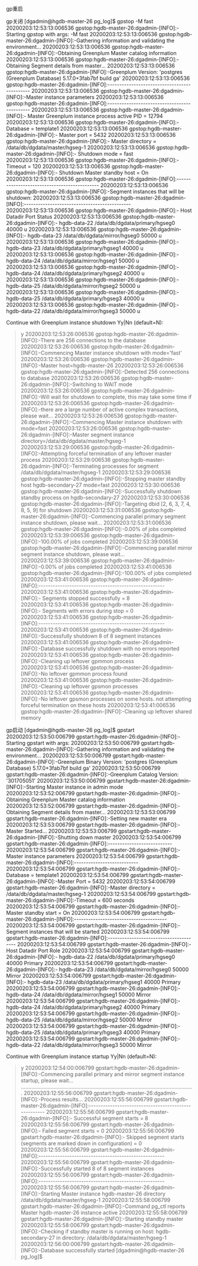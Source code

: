 gp重启


gp关闭
[dgadmin@hgdb-master-26 pg_log]$ gpstop -M fast
20200203:12:53:13:006536 gpstop:hgdb-master-26:dgadmin-[INFO]:-Starting gpstop with args: -M fast
20200203:12:53:13:006536 gpstop:hgdb-master-26:dgadmin-[INFO]:-Gathering information and validating the environment...
20200203:12:53:13:006536 gpstop:hgdb-master-26:dgadmin-[INFO]:-Obtaining Greenplum Master catalog information
20200203:12:53:13:006536 gpstop:hgdb-master-26:dgadmin-[INFO]:-Obtaining Segment details from master...
20200203:12:53:13:006536 gpstop:hgdb-master-26:dgadmin-[INFO]:-Greenplum Version: 'postgres (Greenplum Database) 5.17.0+3fab7bf build ga'
20200203:12:53:13:006536 gpstop:hgdb-master-26:dgadmin-[INFO]:---------------------------------------------
20200203:12:53:13:006536 gpstop:hgdb-master-26:dgadmin-[INFO]:-Master instance parameters
20200203:12:53:13:006536 gpstop:hgdb-master-26:dgadmin-[INFO]:---------------------------------------------
20200203:12:53:13:006536 gpstop:hgdb-master-26:dgadmin-[INFO]:-   Master Greenplum instance process active PID   = 12794
20200203:12:53:13:006536 gpstop:hgdb-master-26:dgadmin-[INFO]:-   Database                                       = template1
20200203:12:53:13:006536 gpstop:hgdb-master-26:dgadmin-[INFO]:-   Master port                                    = 5432
20200203:12:53:13:006536 gpstop:hgdb-master-26:dgadmin-[INFO]:-   Master directory                               = /data/db/dgdata/master/hgseg-1
20200203:12:53:13:006536 gpstop:hgdb-master-26:dgadmin-[INFO]:-   Shutdown mode                                  = fast
20200203:12:53:13:006536 gpstop:hgdb-master-26:dgadmin-[INFO]:-   Timeout                                        = 120
20200203:12:53:13:006536 gpstop:hgdb-master-26:dgadmin-[INFO]:-   Shutdown Master standby host                   = On
20200203:12:53:13:006536 gpstop:hgdb-master-26:dgadmin-[INFO]:---------------------------------------------
20200203:12:53:13:006536 gpstop:hgdb-master-26:dgadmin-[INFO]:-Segment instances that will be shutdown:
20200203:12:53:13:006536 gpstop:hgdb-master-26:dgadmin-[INFO]:---------------------------------------------
20200203:12:53:13:006536 gpstop:hgdb-master-26:dgadmin-[INFO]:-   Host           Datadir                          Port    Status
20200203:12:53:13:006536 gpstop:hgdb-master-26:dgadmin-[INFO]:-   hgdb-data-22   /data/db/dgdata/primary/hgseg0   40000   u
20200203:12:53:13:006536 gpstop:hgdb-master-26:dgadmin-[INFO]:-   hgdb-data-23   /data/db/dgdata/mirror/hgseg0    50000   u
20200203:12:53:13:006536 gpstop:hgdb-master-26:dgadmin-[INFO]:-   hgdb-data-23   /data/db/dgdata/primary/hgseg1   40000   u
20200203:12:53:13:006536 gpstop:hgdb-master-26:dgadmin-[INFO]:-   hgdb-data-24   /data/db/dgdata/mirror/hgseg1    50000   u
20200203:12:53:13:006536 gpstop:hgdb-master-26:dgadmin-[INFO]:-   hgdb-data-24   /data/db/dgdata/primary/hgseg2   40000   u
20200203:12:53:13:006536 gpstop:hgdb-master-26:dgadmin-[INFO]:-   hgdb-data-25   /data/db/dgdata/mirror/hgseg2    50000   u
20200203:12:53:13:006536 gpstop:hgdb-master-26:dgadmin-[INFO]:-   hgdb-data-25   /data/db/dgdata/primary/hgseg3   40000   u
20200203:12:53:13:006536 gpstop:hgdb-master-26:dgadmin-[INFO]:-   hgdb-data-22   /data/db/dgdata/mirror/hgseg3    50000   u
 
Continue with Greenplum instance shutdown Yy|Nn (default=N):
> y
20200203:12:53:26:006536 gpstop:hgdb-master-26:dgadmin-[INFO]:-There are 256 connections to the database
20200203:12:53:26:006536 gpstop:hgdb-master-26:dgadmin-[INFO]:-Commencing Master instance shutdown with mode='fast'
20200203:12:53:26:006536 gpstop:hgdb-master-26:dgadmin-[INFO]:-Master host=hgdb-master-26
20200203:12:53:26:006536 gpstop:hgdb-master-26:dgadmin-[INFO]:-Detected 256 connections to database
20200203:12:53:26:006536 gpstop:hgdb-master-26:dgadmin-[INFO]:-Switching to WAIT mode
20200203:12:53:26:006536 gpstop:hgdb-master-26:dgadmin-[INFO]:-Will wait for shutdown to complete, this may take some time if
20200203:12:53:26:006536 gpstop:hgdb-master-26:dgadmin-[INFO]:-there are a large number of active complex transactions, please wait...
20200203:12:53:26:006536 gpstop:hgdb-master-26:dgadmin-[INFO]:-Commencing Master instance shutdown with mode=fast
20200203:12:53:26:006536 gpstop:hgdb-master-26:dgadmin-[INFO]:-Master segment instance directory=/data/db/dgdata/master/hgseg-1
20200203:12:53:29:006536 gpstop:hgdb-master-26:dgadmin-[INFO]:-Attempting forceful termination of any leftover master process
20200203:12:53:29:006536 gpstop:hgdb-master-26:dgadmin-[INFO]:-Terminating processes for segment /data/db/dgdata/master/hgseg-1
20200203:12:53:29:006536 gpstop:hgdb-master-26:dgadmin-[INFO]:-Stopping master standby host hgdb-secondary-27 mode=fast
20200203:12:53:30:006536 gpstop:hgdb-master-26:dgadmin-[INFO]:-Successfully shutdown standby process on hgdb-secondary-27
20200203:12:53:30:006536 gpstop:hgdb-master-26:dgadmin-[INFO]:-Targeting dbid [2, 6, 3, 7, 4, 8, 5, 9] for shutdown
20200203:12:53:31:006536 gpstop:hgdb-master-26:dgadmin-[INFO]:-Commencing parallel primary segment instance shutdown, please wait...
20200203:12:53:31:006536 gpstop:hgdb-master-26:dgadmin-[INFO]:-0.00% of jobs completed
20200203:12:53:39:006536 gpstop:hgdb-master-26:dgadmin-[INFO]:-100.00% of jobs completed
20200203:12:53:39:006536 gpstop:hgdb-master-26:dgadmin-[INFO]:-Commencing parallel mirror segment instance shutdown, please wait...
20200203:12:53:39:006536 gpstop:hgdb-master-26:dgadmin-[INFO]:-0.00% of jobs completed
20200203:12:53:41:006536 gpstop:hgdb-master-26:dgadmin-[INFO]:-100.00% of jobs completed
20200203:12:53:41:006536 gpstop:hgdb-master-26:dgadmin-[INFO]:-----------------------------------------------------
20200203:12:53:41:006536 gpstop:hgdb-master-26:dgadmin-[INFO]:-   Segments stopped successfully      = 8
20200203:12:53:41:006536 gpstop:hgdb-master-26:dgadmin-[INFO]:-   Segments with errors during stop   = 0
20200203:12:53:41:006536 gpstop:hgdb-master-26:dgadmin-[INFO]:-----------------------------------------------------
20200203:12:53:41:006536 gpstop:hgdb-master-26:dgadmin-[INFO]:-Successfully shutdown 8 of 8 segment instances
20200203:12:53:41:006536 gpstop:hgdb-master-26:dgadmin-[INFO]:-Database successfully shutdown with no errors reported
20200203:12:53:41:006536 gpstop:hgdb-master-26:dgadmin-[INFO]:-Cleaning up leftover gpmmon process
20200203:12:53:41:006536 gpstop:hgdb-master-26:dgadmin-[INFO]:-No leftover gpmmon process found
20200203:12:53:41:006536 gpstop:hgdb-master-26:dgadmin-[INFO]:-Cleaning up leftover gpsmon processes
20200203:12:53:41:006536 gpstop:hgdb-master-26:dgadmin-[INFO]:-No leftover gpsmon processes on some hosts. not attempting forceful termination on these hosts
20200203:12:53:41:006536 gpstop:hgdb-master-26:dgadmin-[INFO]:-Cleaning up leftover shared memory
 
 
gp启动
[dgadmin@hgdb-master-26 pg_log]$ gpstart
20200203:12:53:50:006799 gpstart:hgdb-master-26:dgadmin-[INFO]:-Starting gpstart with args:
20200203:12:53:50:006799 gpstart:hgdb-master-26:dgadmin-[INFO]:-Gathering information and validating the environment...
20200203:12:53:50:006799 gpstart:hgdb-master-26:dgadmin-[INFO]:-Greenplum Binary Version: 'postgres (Greenplum Database) 5.17.0+3fab7bf build ga'
20200203:12:53:50:006799 gpstart:hgdb-master-26:dgadmin-[INFO]:-Greenplum Catalog Version: '301705051'
20200203:12:53:50:006799 gpstart:hgdb-master-26:dgadmin-[INFO]:-Starting Master instance in admin mode
20200203:12:53:52:006799 gpstart:hgdb-master-26:dgadmin-[INFO]:-Obtaining Greenplum Master catalog information
20200203:12:53:52:006799 gpstart:hgdb-master-26:dgadmin-[INFO]:-Obtaining Segment details from master...
20200203:12:53:53:006799 gpstart:hgdb-master-26:dgadmin-[INFO]:-Setting new master era
20200203:12:53:53:006799 gpstart:hgdb-master-26:dgadmin-[INFO]:-Master Started...
20200203:12:53:53:006799 gpstart:hgdb-master-26:dgadmin-[INFO]:-Shutting down master
20200203:12:53:54:006799 gpstart:hgdb-master-26:dgadmin-[INFO]:---------------------------
20200203:12:53:54:006799 gpstart:hgdb-master-26:dgadmin-[INFO]:-Master instance parameters
20200203:12:53:54:006799 gpstart:hgdb-master-26:dgadmin-[INFO]:---------------------------
20200203:12:53:54:006799 gpstart:hgdb-master-26:dgadmin-[INFO]:-Database                 = template1
20200203:12:53:54:006799 gpstart:hgdb-master-26:dgadmin-[INFO]:-Master Port              = 5432
20200203:12:53:54:006799 gpstart:hgdb-master-26:dgadmin-[INFO]:-Master directory         = /data/db/dgdata/master/hgseg-1
20200203:12:53:54:006799 gpstart:hgdb-master-26:dgadmin-[INFO]:-Timeout                  = 600 seconds
20200203:12:53:54:006799 gpstart:hgdb-master-26:dgadmin-[INFO]:-Master standby start     = On
20200203:12:53:54:006799 gpstart:hgdb-master-26:dgadmin-[INFO]:---------------------------------------
20200203:12:53:54:006799 gpstart:hgdb-master-26:dgadmin-[INFO]:-Segment instances that will be started
20200203:12:53:54:006799 gpstart:hgdb-master-26:dgadmin-[INFO]:---------------------------------------
20200203:12:53:54:006799 gpstart:hgdb-master-26:dgadmin-[INFO]:-   Host           Datadir                          Port    Role
20200203:12:53:54:006799 gpstart:hgdb-master-26:dgadmin-[INFO]:-   hgdb-data-22   /data/db/dgdata/primary/hgseg0   40000   Primary
20200203:12:53:54:006799 gpstart:hgdb-master-26:dgadmin-[INFO]:-   hgdb-data-23   /data/db/dgdata/mirror/hgseg0    50000   Mirror
20200203:12:53:54:006799 gpstart:hgdb-master-26:dgadmin-[INFO]:-   hgdb-data-23   /data/db/dgdata/primary/hgseg1   40000   Primary
20200203:12:53:54:006799 gpstart:hgdb-master-26:dgadmin-[INFO]:-   hgdb-data-24   /data/db/dgdata/mirror/hgseg1    50000   Mirror
20200203:12:53:54:006799 gpstart:hgdb-master-26:dgadmin-[INFO]:-   hgdb-data-24   /data/db/dgdata/primary/hgseg2   40000   Primary
20200203:12:53:54:006799 gpstart:hgdb-master-26:dgadmin-[INFO]:-   hgdb-data-25   /data/db/dgdata/mirror/hgseg2    50000   Mirror
20200203:12:53:54:006799 gpstart:hgdb-master-26:dgadmin-[INFO]:-   hgdb-data-25   /data/db/dgdata/primary/hgseg3   40000   Primary
20200203:12:53:54:006799 gpstart:hgdb-master-26:dgadmin-[INFO]:-   hgdb-data-22   /data/db/dgdata/mirror/hgseg3    50000   Mirror
 
Continue with Greenplum instance startup Yy|Nn (default=N):
> y
20200203:12:54:00:006799 gpstart:hgdb-master-26:dgadmin-[INFO]:-Commencing parallel primary and mirror segment instance startup, please wait...
....................................................................................................................
20200203:12:55:56:006799 gpstart:hgdb-master-26:dgadmin-[INFO]:-Process results...
20200203:12:55:56:006799 gpstart:hgdb-master-26:dgadmin-[INFO]:-----------------------------------------------------
20200203:12:55:56:006799 gpstart:hgdb-master-26:dgadmin-[INFO]:-   Successful segment starts                                            = 8
20200203:12:55:56:006799 gpstart:hgdb-master-26:dgadmin-[INFO]:-   Failed segment starts                                                = 0
20200203:12:55:56:006799 gpstart:hgdb-master-26:dgadmin-[INFO]:-   Skipped segment starts (segments are marked down in configuration)   = 0
20200203:12:55:56:006799 gpstart:hgdb-master-26:dgadmin-[INFO]:-----------------------------------------------------
20200203:12:55:56:006799 gpstart:hgdb-master-26:dgadmin-[INFO]:-Successfully started 8 of 8 segment instances
20200203:12:55:56:006799 gpstart:hgdb-master-26:dgadmin-[INFO]:-----------------------------------------------------
20200203:12:55:56:006799 gpstart:hgdb-master-26:dgadmin-[INFO]:-Starting Master instance hgdb-master-26 directory /data/db/dgdata/master/hgseg-1
20200203:12:55:58:006799 gpstart:hgdb-master-26:dgadmin-[INFO]:-Command pg_ctl reports Master hgdb-master-26 instance active
20200203:12:55:58:006799 gpstart:hgdb-master-26:dgadmin-[INFO]:-Starting standby master
20200203:12:55:58:006799 gpstart:hgdb-master-26:dgadmin-[INFO]:-Checking if standby master is running on host: hgdb-secondary-27  in directory: /data/db/dgdata/master/hgseg-1
20200203:12:56:00:006799 gpstart:hgdb-master-26:dgadmin-[INFO]:-Database successfully started
[dgadmin@hgdb-master-26 pg_log]$